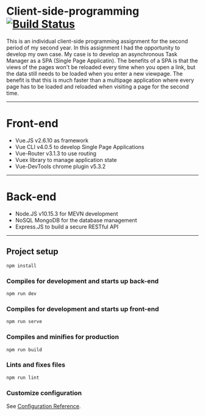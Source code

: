 # Client-side-programming [![Build Status](https://dev.azure.com/LucJoosten1234/LucJoosten1234/_apis/build/status/LucJoostenNL.Client-side-programming?branchName=master)](https://dev.azure.com/LucJoosten1234/LucJoosten1234/_build/latest?definitionId=1&branchName=master)
This is an individual client-side programming assignment for the second period of my second year. In this assignment I had the opportunity to develop my own case. My case is to develop an asynchronous Task Manager as a SPA (Single Page Applicatin). The benefits of a SPA is that the views of the pages won't be reloaded every time when you open a link, but the data still needs to be loaded when you enter a new viewpage. The benefit is that this is much faster than a multipage application where every page has to be loaded and reloaded when visiting a page for the second time.

------
# Front-end
* Vue.JS v2.6.10 as framework
* Vue CLI v4.0.5 to develop Single Page Applications
* Vue-Router v3.1.3 to use routing
* Vuex library to manage application state
* Vue-DevTools chrome plugin v5.3.2
---------------
# Back-end 
* Node.JS v10.15.3 for MEVN development
* NoSQL MongoDB for the database management 
* Express.JS to build a secure RESTful API
----------


## Project setup
```
npm install
```
### Compiles for development and starts up back-end
```
npm run dev
```

### Compiles for development and starts up front-end
```
npm run serve
```

### Compiles and minifies for production
```
npm run build
```

### Lints and fixes files
```
npm run lint
```

### Customize configuration
See [Configuration Reference](https://cli.vuejs.org/config/).